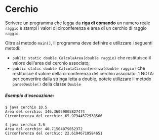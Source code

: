 # Cerchio

Scrivere un programma che legga da **riga di comando** un numero reale `raggio` e stampi i valori di circonferenza e area di un cerchio di raggio `raggio`.

Oltre al metodo `main()`, il programma deve definire e utilizzare i seguenti metodi:
* `public static double CalcolaArea(double raggio)` che restituisce il valore dell'area del cerchio associato;
* `public static double CalcolaCirconferenza(double raggio)` che restituisce il valore della circonferenza del cerchio associato.
1
NOTA: per convertire dalla stringa letta a double, potete utilizzare il metodo `parseDouble()` della classe `Double`

##### Esempio d'esecuzione:

```text
$ java cerchio 10.5
Area del cerchio: 346.36059005827474
Circonferenza del cerchio: 65.97344572538566

$ java cerchio 3.6
Area del cerchio: 40.71504079052372
Circonferenza del cerchio: 22.61946710584651
```